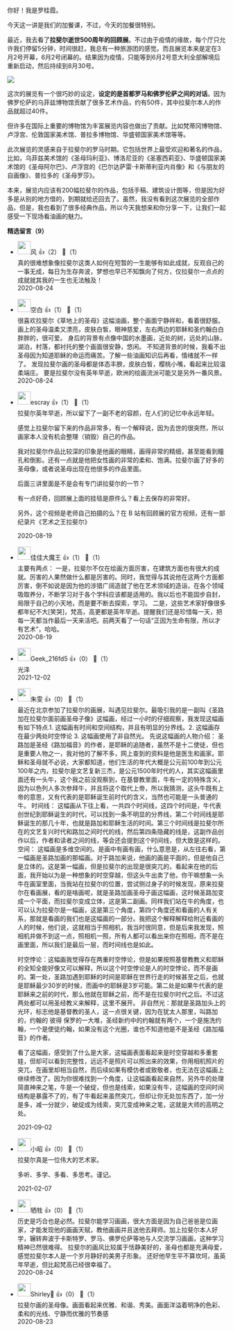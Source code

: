 你好！我是罗桂霞。

今天这一讲是我们的加餐课，不过，今天的加餐很特别。

最近，我去看了**拉斐尔逝世500周年的回顾展**。不过由于疫情的缘故，每个厅只允许我们停留5分钟，时间很赶，我总有一种旅游团的感觉。而且展览本来是定在3月2号开幕，6月2号闭幕的。结果因为疫情，只能等到6月2号意大利全部解境后重新启动，然后持续到8月30号。

![](https://static001.geekbang.org/resource/image/73/3b/736423d743a8d5640010888e0cdcf83b.jpg?wh=1142%2A521)

这次的展览有一个很巧妙的设定，**设定的是首都罗马和佛罗伦萨之间的对话**。因为佛罗伦萨的乌菲兹博物馆贡献了很多艺术作品，约有50件，其中拉斐尔本人的作品就超过40件。

但许多在国际上重要的博物馆为丰富展览内容也做出了贡献。比如梵蒂冈博物馆、卢浮宫、伦敦国家美术馆、普拉多博物馆、华盛顿国家美术馆等等。

此次展览的灵感来自于拉斐尔的罗马时期。它包括世界上最受欢迎和著名的作品，比如，乌菲兹美术馆的《圣母玛利亚》、博洛尼亚的《圣塞西莉亚》、华盛顿国家美术馆的《圣母阿尔巴》、卢浮宫的《巴尔达萨雷·卡斯蒂利亚内肖像》和《与朋友的自画像》、普拉多的《圣母罗莎》。

本来，展览内应该有200幅拉斐尔的作品，包括手稿、建筑设计图等，但是因为好多是从别的地方借的，到期就给还回去了。虽然，我没有看到这次展览的全部作品，但是，我也看到了很多经典作品，所以今天我想来和你分享一下，让我们一起感受一下现场看油画的魅力。
<div><strong>精选留言（9）</strong></div><ul>
<li><img src="https://static001.geekbang.org/account/avatar/00/10/71/22/b8c596b6.jpg" width="30px"><span>风</span> 👍（2） 💬（1）<div>真的很难想象像拉斐尔这类人如何在短暂的一生能够有如此成就，反观自己的一事无成，每日为生存奔波，梦想也早已不知飘向了何方，仅拉斐尔一点点的成就就其我的一生也无法触及！</div>2020-08-24</li><br/><li><img src="https://static001.geekbang.org/account/avatar/00/12/1d/5a/d7fb8270.jpg" width="30px"><span>空白</span> 👍（1） 💬（1）<div>很喜欢拉斐尔《草地上的圣母》这幅油画，整个画面宁静祥和，看着很舒服。画上的圣母温柔又漂亮，皮肤白皙，眼神慈爱，左右两边的耶稣和圣约翰白白胖胖的，很可爱。
身后的背景有点像中国的水墨画，近处的树，远处的山脉，湖泊，村落，都衬托的整个画面很安静，悠闲。
不知道背景的时候，我看不出圣母因为知道耶稣的命运而痛苦。了解一些油画知识后再看，情绪就不一样了。
发现拉斐尔画的圣母都是体态丰腴，皮肤白皙，樱桃小嘴，看起来比较温柔端庄。
要是拉斐尔没有英年早逝，欧洲的绘画流派可能又是另外一番风景。</div>2020-08-24</li><br/><li><img src="https://static001.geekbang.org/account/avatar/00/0f/92/6d/becd841a.jpg" width="30px"><span>escray</span> 👍（1） 💬（1）<div>拉斐尔英年早逝，所以留下了一副不老的容颜，在人们的记忆中永远年轻。

感觉上拉斐尔留下来的作品非常多，有一个解释说，因为去世的很突然，所以画家本人没有机会整理（销毁）自己的作品。

我对拉斐尔作品比较深的印象是他画的眼睛，画得非常的精细，甚至能看到瞳孔和倒影。还有一点就是他把女性画的非常的柔和、饱满。拉斐尔画了好多的圣母像，或者说圣母出现在他很多的作品里面。

后面三讲里面是不是会有专门讲拉斐尔的一节？

有一点好奇，回顾展上面的挂毯是原件么？看上去保存的非常好。

另外，这个视频是老师自己拍摄的么？在 B 站有回顾展的官方视频，还有一部纪录片《艺术之王拉斐尔》</div>2020-08-19</li><br/><li><img src="https://static001.geekbang.org/account/avatar/00/12/d9/78/8a328299.jpg" width="30px"><span>佳佳大魔王</span> 👍（1） 💬（1）<div>主要有两点：
一是，拉斐尔不仅在绘画方面厉害，在建筑方面也有很大的成就。厉害的人果然做什么都是厉害的。同时，我觉得与其说他在这两个方面都厉害，倒不如说是因为他的涉猎广阔造就了他在艺术领域的造诣，在各个领域吸取养分，不断学习对于各个学科应该都是适用的。我以后也不能固步自封，局限于自己的小天地，而是要不断去探索，学习。
二是，这些艺术家好像很多都年纪不大[笑哭]，梵高，高更都是英年早逝。提醒我们还是珍惜每一天，把每一天都当作最后一天来活吧。前两天看了一句话“正因为生命有限，所以才有艺术”，哈哈。</div>2020-08-19</li><br/><li><img src="https://wx.qlogo.cn/mmopen/vi_32/Q0j4TwGTfTLb5UK2u6RyS48ia8H2lUSlUyQEaBiclDlqpbQUWqTWeuf3Djl3ruHRN3U37GXYuWAfAW5d1xkm6F7w/132" width="30px"><span>Geek_216fd5</span> 👍（0） 💬（1）<div>光泽</div>2021-12-02</li><br/><li><img src="https://static001.geekbang.org/account/avatar/00/0f/cd/e0/c85bb948.jpg" width="30px"><span>朱雯</span> 👍（0） 💬（1）<div>最近在北京参加了拉斐尔的画展，叫遇见拉斐尔。最吸引我的是一副叫《圣路加在拉斐尔面前画圣母子像》这幅画，经过一小时的仔细观察，我发现这幅画有如下特点.1.  这幅画有时间和空间结构，并且有明显的分界线。2. 这幅画存在最少两处时空悖论 3. 这幅画使用了非自然光。
先说这幅画的人物介绍： 圣路加是圣经《路加福音》的作者，是耶稣的追随者，虽然不是十二使徒，但也是重要人物之一，我对他的了解不多，网上查到的资料是他是医生和画家。耶稣和圣母就不必说，大家都知道，他们生活的年代大概是公元前100年到公元100年之内，拉斐尔是文艺复新三杰，是公元1500年时代的人，其实这幅画里面还有一头牛，这个我之前没观察到，在基督教里面，牛有一定的特殊含义，因为以色列人多次参拜牛，并且将这个取代上帝，所以我猜测，这头牛既有上帝的意思，又有代表的是耶稣诞生前时代的含义，当然也可能是一头普通的牛。
时间线： 这幅画从下往上看，一共四个时间线，这四个时间是，牛代表创世纪到耶稣诞生的时代，可以找到一条不明显的分界线，第二个时间线是耶稣诞生的那几十年，也就是路加和耶稣生活的时间。第三个时间线是拉斐尔所在的文艺复兴时代和路加之间时代的线，然后第四条隐藏的线是，这副作品创作以后，作者和读者之间的线，等会还会提到这个时间线，但大致是这样的。
空间： 这幅画是多维空间的。是画中有画有画，什么意思是，从左往右看，第一幅画是圣路加画的那幅画。对于路加来说，他画的画是平面的，但是他自己是立体的。这是第一幅画，但是拉斐尔的出现是很突兀的，看起来在他的后面，我开始以为是一种想象的时空穿越，但这头牛出卖了他，你干嘛想象一头牛在画室里面，当我站在拉斐尔的位置，尝试侧过身子的时候发现，原来拉斐尔在看画展，看的是啥画呢，就是圣路加画圣母子画这幅画，这时候圣路加变成一个平面，而拉斐尔变成立体，这是第二副画。同样我们站在牛的角度，也可以认为拉斐尔是一幅画，这是第三个角度，第四个角度还和看画的人有关系，那就是看画的我们也是这幅画的一部分。我把这个解释解释给附近看画的人的时候，他们说，这就相当于照相机，我当时很同意，但是后来我发现，照相机并做不到这一点，照相机一照，所有人都可以看出来你在照相，而不是在画里面，所以我们是最后一层，而时间线也是如此。

时空悖论：这幅画我觉得存在两重时空悖论，但是如果按照基督教教义和耶稣的全知全能好像又可以解释，所以这个时空悖论是人的时空悖论，而不是画的。第一处，圣路加遇到耶稣的时间是耶稣在世界行走的时候甚至之后，也就是耶稣最少30岁的时候，而画中的耶稣是3岁可能。第二处是如果牛代表的是耶稣来之前的时代，那么他就在耶稣之前，而不是在拉斐尔时代之后。不过这两处都可以用圣经教义来解释，这里不展开。
非自然光：那就是圣路加头上的光环，标志他是基督教的圣人，这一点很关键，因为在犹太人那里，叫路加的，约翰的 彼得 保罗的一大堆，圣经新约中的约翰就有两个，一个是施洗约翰，一个是使徒约翰，如果没有这个光圈，谁也不知道他是不是圣经《路加福音》的作者。

看了这幅画，感受到了什么是大家，这幅画表面看起来是时空穿越和多重套娃，但却可以看到完整性，远远不是照片可以照出来的效果，你用相机照片的突兀，在画里却相当自然，而后续如果有模仿者或致敬者，也无法在这幅画上继续修改了。因为你很难找到一个角度，让这幅画看起来自然，另外牛的处理简直神来之笔，牛是一个破绽，但也是线索，如果没有牛，这幅画的空间时间结构是暴露不了的，有了牛看起来虽然突兀，但却让你无处加东西了，加一分是多，减一分就少，破绽成为线索，突兀变成神来之笔，这就是大师的高明之处。
</div>2021-09-02</li><br/><li><img src="https://static001.geekbang.org/account/avatar/00/14/3f/39/a4c2154b.jpg" width="30px"><span>小昭</span> 👍（0） 💬（1）<div>拉斐尔真是一位伟大的艺术家。

多听、多学、多看、多思考。谨记。</div>2021-02-07</li><br/><li><img src="https://static001.geekbang.org/account/avatar/00/18/b5/ca/bba4d696.jpg" width="30px"><span>牺牲</span> 👍（0） 💬（1）<div>历史是巧合也是必然。拉斐尔能学习画画，很大方面是因为自己爸爸是位画家，才能发现他的画画天赋，教他画画并且送他去拜师。加上拉斐尔本人好学，辗转奔波于卡斯特罗、罗马、佛罗伦萨等地与人交流学习画画，这种学习精神已然很难得。
拉斐尔的画风比较属于恬静美好的，圣母也都是充满母爱，感觉拉斐尔本人是一个岁月静好的美男子形象。
还好他早生平不算坎坷，虽英年早逝，但比起梵高已经很幸福了。</div>2020-08-24</li><br/><li><img src="https://static001.geekbang.org/account/avatar/00/1f/4f/f5/dfe274a1.jpg" width="30px"><span>Shirley🌙</span> 👍（0） 💬（1）<div>拉斐尔画的圣母像。画面看起来优雅、和谐、秀美。画面洋溢着明净的色彩、柔和的光线、宁静而优雅的节奏感</div>2020-08-23</li><br/>
</ul>